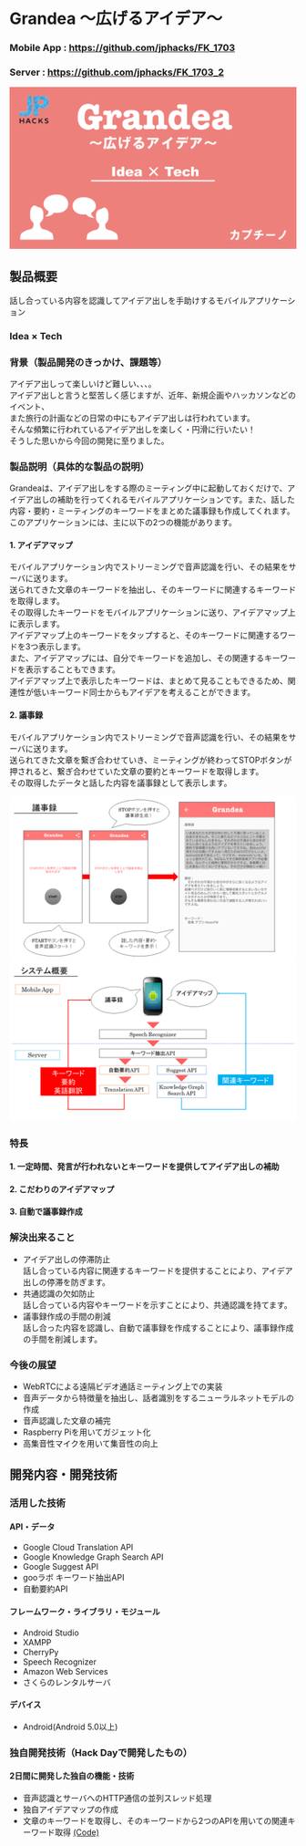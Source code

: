 # Grandea ～広げるアイデア～

### Mobile App : https://github.com/jphacks/FK_1703  
  
### Server : https://github.com/jphacks/FK_1703_2  
  
[![Grandea](/img/top.png)](https://www.youtube.com/channel/UC4PtjOfZTbVp9DwtJv82Lzg)

## 製品概要
話し合っている内容を認識してアイデア出しを手助けするモバイルアプリケーション

### Idea × Tech

### 背景（製品開発のきっかけ、課題等）
アイデア出しって楽しいけど難しい、、、。  
アイデア出しと言うと堅苦しく感じますが、近年、新規企画やハッカソンなどのイベント、  
また旅行の計画などの日常の中にもアイデア出しは行われています。  
そんな頻繁に行われているアイデア出しを楽しく・円滑に行いたい！  
そうした思いから今回の開発に至りました。

### 製品説明（具体的な製品の説明）
Grandeaは、アイデア出しをする際のミーティング中に起動しておくだけで、アイデア出しの補助を行ってくれるモバイルアプリケーションです。また、話した内容・要約・ミーティングのキーワードをまとめた議事録も作成してくれます。  
このアプリケーションには、主に以下の2つの機能があります。  

#### 1. アイデアマップ
モバイルアプリケーション内でストリーミングで音声認識を行い、その結果をサーバに送ります。  
送られてきた文章のキーワードを抽出し、そのキーワードに関連するキーワードを取得します。  
その取得したキーワードをモバイルアプリケーションに送り、アイデアマップ上に表示します。  
アイデアマップ上のキーワードをタップすると、そのキーワードに関連するワードを3つ表示します。  
また、アイデアマップには、自分でキーワードを追加し、その関連するキーワードを表示することもできます。  
アイデアマップ上で表示したキーワードは、まとめて見ることもできるため、関連性が低いキーワード同士からもアイデアを考えることができます。  

#### 2. 議事録
モバイルアプリケーション内でストリーミングで音声認識を行い、その結果をサーバに送ります。  
送られてきた文章を繋ぎ合わせていき、ミーティングが終わってSTOPボタンが押されると、繋ぎ合わせていた文章の要約とキーワードを取得します。  
その取得したデータと話した内容を議事録として表示します。  


![議事録](/img/minutes.png)
![システムフロー](/img/flow.png)

### 特長

#### 1. 一定時間、発言が行われないとキーワードを提供してアイデア出しの補助  

#### 2. こだわりのアイデアマップ  

#### 3. 自動で議事録作成  

### 解決出来ること
* アイデア出しの停滞防止  
話し合っている内容に関連するキーワードを提供することにより、アイデア出しの停滞を防ぎます。  
* 共通認識の欠如防止  
話し合っている内容やキーワードを示すことにより、共通認識を持てます。  
* 議事録作成の手間の削減  
話し合った内容を認識し、自動で議事録を作成することにより、議事録作成の手間を削減します。  

### 今後の展望
* WebRTCによる遠隔ビデオ通話ミーティング上での実装  
* 音声データから特徴量を抽出し、話者識別をするニューラルネットモデルの作成  
* 音声認識した文章の補完  
* Raspberry Piを用いてガジェット化  
* 高集音性マイクを用いて集音性の向上  

## 開発内容・開発技術
### 活用した技術
#### API・データ
* Google Cloud Translation API
* Google Knowledge Graph Search API
* Google Suggest API
* gooラボ キーワード抽出API
* 自動要約API

#### フレームワーク・ライブラリ・モジュール
* Android Studio
* XAMPP
* CherryPy
* Speech Recognizer
* Amazon Web Services
* さくらのレンタルサーバ

#### デバイス
* Android(Android 5.0以上)

### 独自開発技術（Hack Dayで開発したもの）
#### 2日間に開発した独自の機能・技術  
* 音声認識とサーバへのHTTP通信の並列スレッド処理  
* 独自アイデアマップの作成
* 文章のキーワードを取得し、そのキーワードから2つのAPIを用いての関連キーワード取得 [(Code)](https://github.com/jphacks/FK_1703_2/blob/master/relation_char.php "relation_char.php")  
